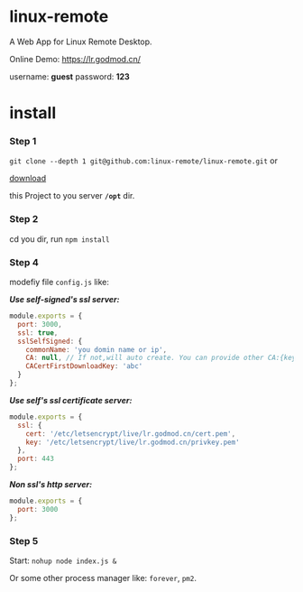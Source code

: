 # linux-remote
A Web App for Linux Remote Desktop.

Online Demo: https://lr.godmod.cn/

username: <b>guest</b>  password: <b>123</b>
# install
### Step 1
`git clone --depth 1 git@github.com:linux-remote/linux-remote.git` or 

[download](https://github.com/linux-remote/linux-remote/archive/master.zip)

this Project to you server <b>`/opt`</b> dir.
### Step 2
cd you dir,
run `npm install`

### Step 4
modefiy file `config.js` like:

***Use self-signed's ssl server:***
```js
module.exports = {
  port: 3000,
  ssl: true,
  sslSelfSigned: {
    commonName: 'you domin name or ip',
    CA: null, // If not,will auto create. You can provide other CA:{key: 'somepath', cert: 'somepath'}
    CACertFirstDownloadKey: 'abc'
  }
};
```

***Use self's ssl certificate server:***
```js
module.exports = {
  ssl: {
    cert: '/etc/letsencrypt/live/lr.godmod.cn/cert.pem',
    key: '/etc/letsencrypt/live/lr.godmod.cn/privkey.pem'
  },
  port: 443
};
```

***Non ssl's http server:***
```js
module.exports = {
  port: 3000
};
```
### Step 5
Start: `nohup node index.js &`

Or some other process manager like: `forever`, `pm2`.
